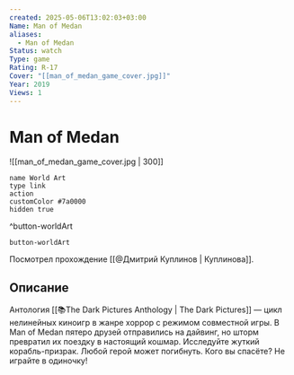 ```yaml
---
created: 2025-05-06T13:02:03+03:00
Name: Man of Medan
aliases:
  - Man of Medan
Status: watch
Type: game
Rating: R-17
Cover: "[[man_of_medan_game_cover.jpg]]"
Year: 2019
Views: 1
---
```


# Man of Medan

![[man_of_medan_game_cover.jpg | 300]]


```button
name World Art
type link
action 
customColor #7a0000
hidden true
```
^button-worldArt



`button-worldArt`

Посмотрел прохождение [[@Дмитрий Куплинов | Куплинова]].

## Описание

Антология [[📚The Dark Pictures Anthology | The Dark Pictures]] — цикл нелинейных киноигр в жанре хоррор с режимом совместной игры. В Man of Medan пятеро друзей отправились на дайвинг, но шторм превратил их поездку в настоящий кошмар. Исследуйте жуткий корабль-призрак. Любой герой может погибнуть. Кого вы спасёте? Не играйте в одиночку!
